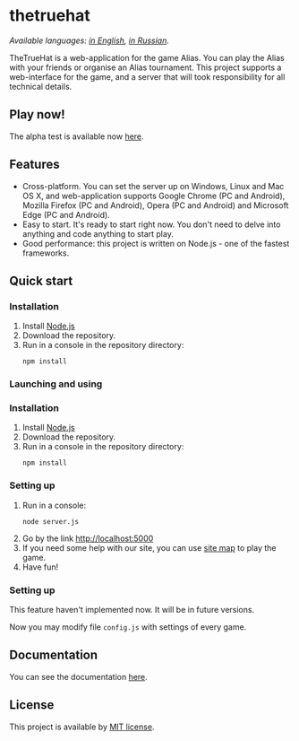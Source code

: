 # thetruehat
*Available languages: [in English](README.md), [in Russian](README.ru.md).*

TheTrueHat is a web-application for the game Alias. You can play the Alias with your friends or organise an Alias tournament.
This project supports a web-interface for the game, and a server that will took responsibility for all technical details.

## Play now!
The alpha test is available now [here](http://m20-sch57.site:3005/).

## Features
* Cross-platform. You can set the server up on Windows, Linux and Mac OS X, and web-application supports Google Chrome (PC and Android), Mozilla Firefox (PC and Android), Opera (PC and Android) and Microsoft Edge (PC and Android).
* Easy to start. It's ready to start right now. You don't need to delve into anything and code anything to start play.
* Good performance: this project is written on Node.js - one of the fastest frameworks.

## Quick start
### Installation
1. Install [Node.js](https://nodejs.org/)
1. Download the repository.
1. Run in a console in the repository directory:
    ```shell script
    npm install
    ```

### Launching and using

### Installation
1. Install [Node.js](https://nodejs.org/)
1. Download the repository.
1. Run in a console in the repository directory:
    ```shell script
    npm install
    ```
   
### Setting up

1. Run in a console:
    ```shell script
    node server.js
    ```
1. Go by the link [http://localhost:5000](http://localhost:5000)
1. If you need some help with our site, you can use [site map](docs/site_map.md) to play the game.
1. Have fun!

### Setting up
This feature haven't implemented now. It will be in future versions.

Now you may modify file `config.js` with settings of every  game.

## Documentation
You can see the documentation [here](docs/main.md).

## License
This project is available by [MIT license](LICENSE).
